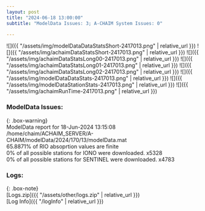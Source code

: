 ```yaml
---
layout: post
title: "2024-06-18 13:00:00"
subtitle: "ModelData Issues: 3; A-CHAIM System Issues: 0"

---
```


![]({{ "/assets/img/modelDataDataStatsShort-2417013.png" | relative_url }})
![]({{ "/assets/img/achaimDataStatsShort-2417013.png" | relative_url }})
![]({{ "/assets/img/achaimDataStatsLong00-2417013.png" | relative_url }})
![]({{ "/assets/img/achaimDataStatsLong01-2417013.png" | relative_url }})
![]({{ "/assets/img/achaimDataStatsLong02-2417013.png" | relative_url }})
![]({{ "/assets/img/modelDataDataStats-2417013.png" | relative_url }})
![]({{ "/assets/img/modelDataStationStats-2417013.png" | relative_url }})
![]({{ "/assets/img/achaimRunTime-2417013.png" | relative_url }})


### ModelData Issues:  
  
{: .box-warning}  
 ModelData report for 18-Jun-2024 13:15:08   
 /home/chaim/ACHAIM_SERVER/A-CHAIM/modelData/2024/170/13/modelData.mat   
 65.8871% of RIO absoprtion values are finite   
 0% of all possible stations for IONO were downloaded. x5328   
 0% of all possible stations for SENTINEL were downloaded. x4783   
  


### Logs:  
  
{: .box-note}  
[Logs.zip]({{ "/assets/other/logs.zip" | relative_url }})  
[Log Info]({{ "/logInfo" | relative_url }})  
